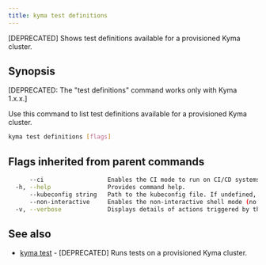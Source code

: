 ```yaml
---
title: kyma test definitions
---
```


[DEPRECATED] Shows test definitions available for a provisioned Kyma cluster.

## Synopsis

[DEPRECATED: The "test definitions" command works only with Kyma 1.x.x.]

Use this command to list test definitions available for a provisioned Kyma cluster.

```bash
kyma test definitions [flags]
```

## Flags inherited from parent commands

```bash
      --ci                  Enables the CI mode to run on CI/CD systems. It avoids any user interaction (such as no dialog prompts) and ensures that logs are formatted properly in log files (such as no spinners for CLI steps).
  -h, --help                Provides command help.
      --kubeconfig string   Path to the kubeconfig file. If undefined, Kyma CLI uses the KUBECONFIG environment variable, or falls back "/$HOME/.kube/config".
      --non-interactive     Enables the non-interactive shell mode (no colorized output, no spinner)
  -v, --verbose             Displays details of actions triggered by the command.
```

## See also

* [kyma test](kyma_test.md)	 - [DEPRECATED] Runs tests on a provisioned Kyma cluster.

